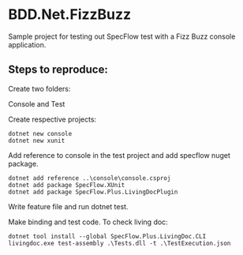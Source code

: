 # BDD.Net.FizzBuzz

Sample project for testing out SpecFlow test with a Fizz Buzz console application.

## Steps to reproduce:
Create two folders:

Console and Test

Create respective projects:

``` 
dotnet new console
dotnet new xunit
```

Add reference to console in the test project and add specflow nuget package.

```
dotnet add reference ..\console\console.csproj
dotnet add package SpecFlow.XUnit
dotnet add package SpecFlow.Plus.LivingDocPlugin
```

Write feature file and run dotnet test.

Make binding and test code. To check living doc:

```
dotnet tool install --global SpecFlow.Plus.LivingDoc.CLI
livingdoc.exe test-assembly .\Tests.dll -t .\TestExecution.json
```
